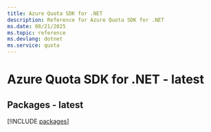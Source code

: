 ```yaml
---
title: Azure Quota SDK for .NET
description: Reference for Azure Quota SDK for .NET
ms.date: 08/21/2025
ms.topic: reference
ms.devlang: dotnet
ms.service: quota
---
```

# Azure Quota SDK for .NET - latest
## Packages - latest
[!INCLUDE [packages](quota-index.md)]